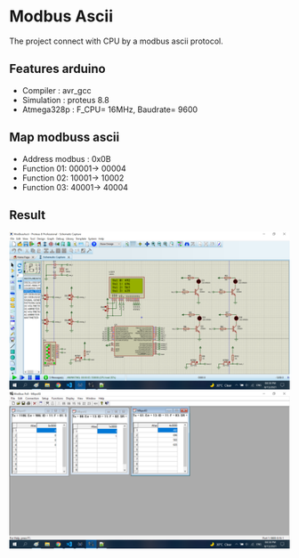 
# Modbus Ascii

The project connect with CPU by a modbus ascii protocol.

## Features arduino

- Compiler      : avr_gcc
- Simulation    : proteus 8.8
- Atmega328p    : F_CPU= 16MHz, Baudrate= 9600

## Map modbuss ascii

- Address modbus : 0x0B
- Function 01: 00001-> 00004
- Function 02: 10001-> 10002
- Function 03: 40001-> 40004

## Result
![image info](./Image/ModbusAscii.png)
![image info](./Image/ModbusPoll.png)

